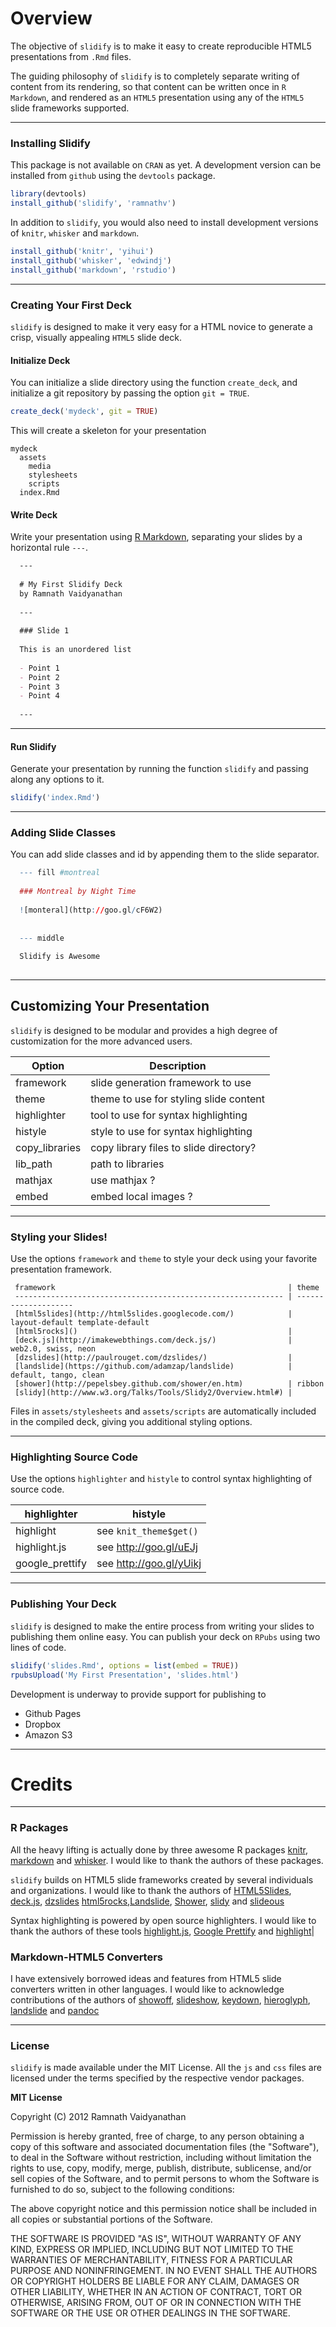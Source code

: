 # Overview #

The objective of `slidify` is to make it easy to create reproducible HTML5 presentations from `.Rmd` files. 

The guiding philosophy of `slidify` is to completely separate writing of content from its rendering, so that content can be written once in `R Markdown`, and rendered as an `HTML5` presentation using any of the `HTML5` slide frameworks supported.

---

### Installing Slidify ###

This package is not available on `CRAN` as yet. A development version can be installed from `github` using the `devtools` package. 

```R
library(devtools)
install_github('slidify', 'ramnathv')
```

In addition to `slidify`, you would also need to install development versions of `knitr`, `whisker` and `markdown`.

```R
install_github('knitr', 'yihui')
install_github('whisker', 'edwindj')
install_github('markdown', 'rstudio')
```
 
---

### Creating Your First Deck ###

`slidify` is designed to make it very easy for a HTML novice to generate a crisp, visually appealing `HTML5` slide deck. 

#### Initialize Deck ####

You can initialize a slide directory using the function `create_deck`, and initialize a git repository by passing the option `git = TRUE`. 

```R
create_deck('mydeck', git = TRUE)
```

This will create a skeleton for your presentation

    mydeck
      assets
        media
        stylesheets
        scripts
      index.Rmd


#### Write Deck ####

Write your presentation using [R Markdown](http://goo.gl/KKdaf), separating your slides by a horizontal rule `---`.


```markdown
  ---
  
  # My First Slidify Deck
  by Ramnath Vaidyanathan
  
  ---
  
  ### Slide 1
  
  This is an unordered list 
  
  - Point 1
  - Point 2
  - Point 3
  - Point 4
  
  ---
```

---

#### Run Slidify ####

Generate your presentation by running the function `slidify` and passing along any options to it.

```R
slidify('index.Rmd')
```

---

### Adding Slide Classes ###

You can add slide classes and id by appending them to the slide separator. 

```R
  --- fill #montreal
  
  ### Montreal by Night Time
  
  ![monteral](http://goo.gl/cF6W2)
  
  
  --- middle
  
  Slidify is Awesome
  
```

---

## Customizing Your Presentation ##

`slidify` is designed to be modular and provides a high degree of customization for the more advanced users.

 Option         | Description
 -------------- | ------------
 framework      | slide generation framework to use
 theme          | theme to use for styling slide content
 highlighter    | tool to use for syntax highlighting
 histyle        | style to use for syntax highlighting
 copy_libraries | copy library files to slide directory?
 lib_path       | path to libraries 
 mathjax        | use mathjax ?
 embed          | embed local images ?
 
---

### Styling your Slides! ###

Use the options `framework` and `theme` to style your deck using your favorite presentation framework.


     framework                                                    | theme
     ------------------------------------------------------------ | --------------------
     [html5slides](http://html5slides.googlecode.com/)            | layout-default template-default
     [html5rocks]()                                               |
     [deck.js](http://imakewebthings.com/deck.js/)                | web2.0, swiss, neon
     [dzslides](http://paulrouget.com/dzslides/)                  | 
     [landslide](https://github.com/adamzap/landslide)            | default, tango, clean
     [shower](http://pepelsbey.github.com/shower/en.htm)          | ribbon
     [slidy](http://www.w3.org/Talks/Tools/Slidy2/Overview.html#) |

Files in `assets/stylesheets` and `assets/scripts` are automatically included in the compiled deck, giving you additional styling options.

---

### Highlighting Source Code ###

Use the options `highlighter` and `histyle` to control syntax highlighting of source code.

 highlighter     | histyle
 --------------  | ------------
 highlight       | see `knit_theme$get()`
 highlight.js    | see http://goo.gl/uEJj
 google_prettify | see http://goo.gl/yUikj


---

### Publishing Your Deck ###

`slidify` is designed to make the entire process from writing your slides to publishing them online easy. You can publish your deck on `RPubs` using two lines of code.

```R
slidify('slides.Rmd', options = list(embed = TRUE))
rpubsUpload('My First Presentation', 'slides.html')
```

Development is underway to provide support for publishing to 

 * Github Pages
 * Dropbox
 * Amazon S3

---

# Credits #

---

### R Packages ###

All the heavy lifting is actually done by three awesome R packages [knitr](http://github.com/yihui/knitr), [markdown](http://github.com/rstudio/knitr) and [whisker](http://github.com/edwindj/whisker). I would like to thank the authors of these packages. 

`slidify` builds on HTML5 slide frameworks created by several individuals and organizations. I would like to thank the authors of
 [HTML5Slides](http://code.google.com/p/html5slides/), [deck.js](https://github.com/imakewebthings/deck.js), [dzslides](https://github.com/paulrouget/dzslides) [html5rocks](http://slides.html5rocks.com/),[Landslide](https://github.com/adamzap/landslide), [Shower](https://github.com/pepelsbey/shower), [slidy](http://www.w3.org/Talks/Tools/Slidy2/Overview.html#) and [slideous]() 

Syntax highlighting is powered by open source highlighters. I would like to thank the authors of these tools [highlight.js](https://github.com/isagalaev/highlight.js), [Google Prettify](http://code.google.com/p/google-code-prettify/) and [highlight](http://cran.r-project.org/web/packages/highlight/index.html)| 

### Markdown-HTML5 Converters ###

I have extensively borrowed ideas and features from HTML5 slide converters written in other languages. I would like to acknowledge contributions of the authors of [showoff](http://github.com/schacon/showoff), [slideshow](https://github.com/geraldb/slideshow), [keydown](https://github.com/infews/keydown), [hieroglyph](https://github.com/nyergler/hieroglyph), [landslide](https://github.com/adamzap/landslide) and [pandoc](https://github.com/jgm/pandoc)

---

### License ###

`slidify` is made available under the MIT License. All the `js` and `css` files are licensed under the terms specified by the respective vendor packages.

**MIT License**

Copyright (C) 2012 Ramnath Vaidyanathan

Permission is hereby granted, free of charge, to any person obtaining a copy of this software and associated documentation files (the "Software"), to deal in the Software without restriction, including without limitation the rights to use, copy, modify, merge, publish, distribute, sublicense, and/or sell copies of the Software, and to permit persons to whom the Software is furnished to do so, subject to the following conditions:

The above copyright notice and this permission notice shall be included in all copies or substantial portions of the Software.

THE SOFTWARE IS PROVIDED "AS IS", WITHOUT WARRANTY OF ANY KIND, EXPRESS OR IMPLIED, INCLUDING BUT NOT LIMITED TO THE WARRANTIES OF MERCHANTABILITY, FITNESS FOR A PARTICULAR PURPOSE AND NONINFRINGEMENT. IN NO EVENT SHALL THE AUTHORS OR COPYRIGHT HOLDERS BE LIABLE FOR ANY CLAIM, DAMAGES OR OTHER LIABILITY, WHETHER IN AN ACTION OF CONTRACT, TORT OR OTHERWISE, ARISING FROM, OUT OF OR IN CONNECTION WITH THE SOFTWARE OR THE USE OR OTHER DEALINGS IN THE SOFTWARE.

